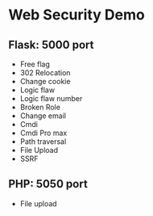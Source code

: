 # Web Security Demo

## Flask: 5000 port
- Free flag
- 302 Relocation
- Change cookie
- Logic flaw
- Logic flaw number
- Broken Role
- Change email
- Cmdi
- Cmdi Pro max
- Path traversal
- File Upload
- SSRF
## PHP: 5050 port
- File upload